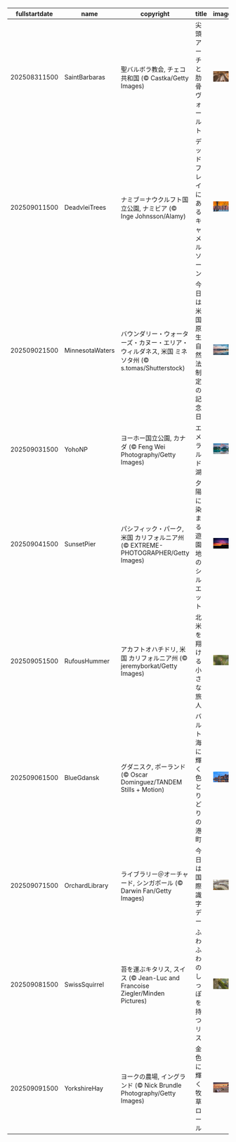 |fullstartdate|name|copyright|title|image|
|--|--|--|--|--|
202508311500|SaintBarbaras|聖バルボラ教会, チェコ共和国 (© Castka/Getty Images)|尖頭アーチと肋骨ヴォールト|![](/ja-JP/2025/09/202508311500SaintBarbaras.jpg)|
202509011500|DeadvleiTrees|ナミブ＝ナウクルフト国立公園, ナミビア (© Inge Johnsson/Alamy)|デッドフレイにあるキャメルソーン|![](/ja-JP/2025/09/202509011500DeadvleiTrees.jpg)|
202509021500|MinnesotaWaters|バウンダリー・ウォーターズ・カヌー・エリア・ウィルダネス, 米国 ミネソタ州 (© s.tomas/Shutterstock)|今日は米国原生自然法制定の記念日|![](/ja-JP/2025/09/202509021500MinnesotaWaters.jpg)|
202509031500|YohoNP|ヨーホー国立公園, カナダ (© Feng Wei Photography/Getty Images)|エメラルド湖|![](/ja-JP/2025/09/202509031500YohoNP.jpg)|
202509041500|SunsetPier|パシフィック・パーク, 米国 カリフォルニア州 (© EXTREME-PHOTOGRAPHER/Getty Images)|夕陽に染まる遊園地のシルエット|![](/ja-JP/2025/09/202509041500SunsetPier.jpg)|
202509051500|RufousHummer|アカフトオハチドリ, 米国 カリフォルニア州 (© jeremyborkat/Getty Images)|北米を翔ける小さな旅人|![](/ja-JP/2025/09/202509051500RufousHummer.jpg)|
202509061500|BlueGdansk|グダニスク, ポーランド (© Oscar Dominguez/TANDEM Stills + Motion)|バルト海に輝く色とりどりの港町|![](/ja-JP/2025/09/202509061500BlueGdansk.jpg)|
202509071500|OrchardLibrary|ライブラリー＠オーチャード, シンガポール (© Darwin Fan/Getty Images)|今日は国際識字デー|![](/ja-JP/2025/09/202509071500OrchardLibrary.jpg)|
202509081500|SwissSquirrel|苔を運ぶキタリス, スイス (© Jean-Luc and Francoise Ziegler/Minden Pictures)|ふわふわのしっぽを持つリス|![](/ja-JP/2025/09/202509081500SwissSquirrel.jpg)|
202509091500|YorkshireHay|ヨークの農場, イングランド (© Nick Brundle Photography/Getty Images)|金色に輝く牧草ロール|![](/ja-JP/2025/09/202509091500YorkshireHay.jpg)|
